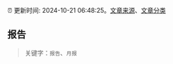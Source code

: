 :alarm_clock: 更新时间: 2024-10-21 06:48:25。[文章来源](/README.md)、[文章分类](/TAGS.md)

## 报告


> 关键字：`报告`、`月报`



